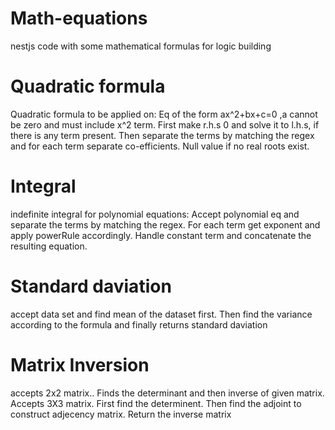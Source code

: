 # Math-equations
nestjs code with some mathematical formulas for logic building

# Quadratic formula
Quadratic formula to be applied on:
Eq of the form ax^2+bx+c=0 ,a cannot be zero and must include x^2 term.
First make r.h.s 0 and solve it to l.h.s, if there is any term present.
Then separate the terms by matching the regex and for each term separate co-efficients.
Null value if no real roots exist.

# Integral
indefinite integral for polynomial equations:
Accept polynomial eq and separate the terms by matching the regex. 
For each term get exponent and apply powerRule accordingly. 
Handle constant term and concatenate the resulting equation.

# Standard daviation
accept data set and find mean of the dataset first.
Then find the variance according to the formula and finally returns standard daviation

# Matrix Inversion
accepts 2x2 matrix.. 
Finds the determinant and then inverse of given matrix.
Accepts 3X3 matrix.
First find the determinent.
Then find the adjoint to construct adjecency matrix.
Return the inverse matrix



